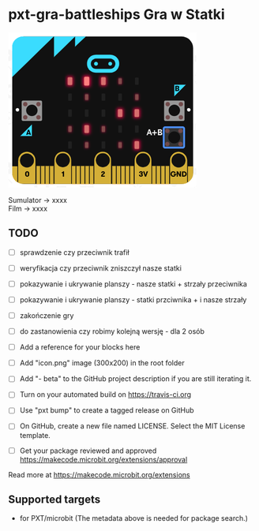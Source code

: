 # pxt-gra-battleships Gra w Statki

<IMG SRC="https://github.com/agrabara/pxt-gra-battleships/blob/master/statki.png?raw=true"><BR>
  
Sumulator -> xxxx <BR>
Film ->   xxxx <BR>

## TODO
- [ ] sprawdzenie czy przeciwnik trafił <BR>
- [ ] weryfikacja czy przeciwnik zniszczył nasze statki <BR>
- [ ] pokazywanie i ukrywanie planszy - nasze statki + strzały przeciwnika <BR>
- [ ] pokazywanie i ukrywanie planszy - statki przciwnika + i nasze strzały <BR>
- [ ] zakończenie gry <BR>
- [ ] do zastanowienia czy robimy kolejną wersję - dla 2 osób <BR>

- [ ] Add a reference for your blocks here
- [ ] Add "icon.png" image (300x200) in the root folder
- [ ] Add "- beta" to the GitHub project description if you are still iterating it.
- [ ] Turn on your automated build on https://travis-ci.org
- [ ] Use "pxt bump" to create a tagged release on GitHub
- [ ] On GitHub, create a new file named LICENSE. Select the MIT License template.
- [ ] Get your package reviewed and approved https://makecode.microbit.org/extensions/approval

Read more at https://makecode.microbit.org/extensions

## Supported targets

* for PXT/microbit
(The metadata above is needed for package search.)

